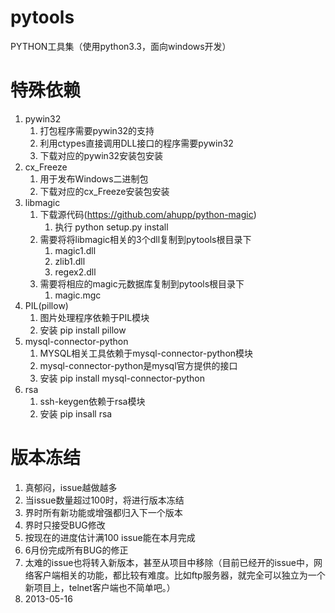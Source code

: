 pytools
=======

PYTHON工具集（使用python3.3，面向windows开发）




特殊依赖
========
1. pywin32
    1. 打包程序需要pywin32的支持
    1. 利用ctypes直接调用DLL接口的程序需要pywin32
    1. 下载对应的pywin32安装包安装
1. cx_Freeze
    1. 用于发布Windows二进制包
    1. 下载对应的cx_Freeze安装包安装
1. libmagic
    1. 下载源代码(https://github.com/ahupp/python-magic)
        1. 执行 python setup.py install
    1. 需要将将libmagic相关的3个dll复制到pytools根目录下
        1. magic1.dll
        1. zlib1.dll
        1. regex2.dll
    1. 需要将相应的magic元数据库复制到pytools根目录下
        1. magic.mgc
1. PIL(pillow)
    1. 图片处理程序依赖于PIL模块
    1. 安装 pip install pillow
1. mysql-connector-python
    1. MYSQL相关工具依赖于mysql-connector-python模块
    1. mysql-connector-python是mysql官方提供的接口
    1. 安装 pip install mysql-connector-python
1. rsa
    1. ssh-keygen依赖于rsa模块
    1. 安装 pip insall rsa
    
版本冻结
========
1. 真郁闷，issue越做越多
1. 当issue数量超过100时，将进行版本冻结
1. 界时所有新功能或增强都归入下一个版本
1. 界时只接受BUG修改
1. 按现在的进度估计满100 issue能在本月完成
1. 6月份完成所有BUG的修正
1. 太难的issue也将转入新版本，甚至从项目中移除（目前已经开的issue中，网络客户端相关的功能，都比较有难度。比如ftp服务器，就完全可以独立为一个新项目上，telnet客户端也不简单吧。）
1. 2013-05-16
